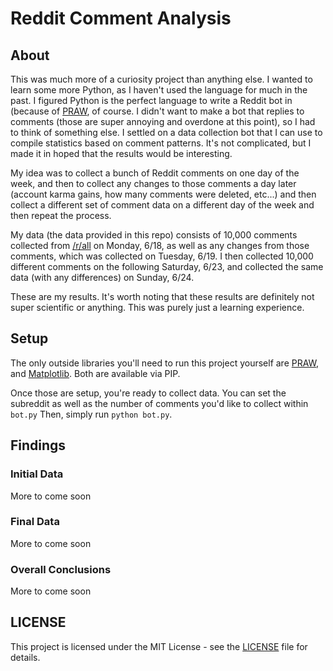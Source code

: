 # Reddit Comment Analysis

## About
This was much more of a curiosity project than anything else. I wanted to learn some more Python, as I haven't used the language for much in the past. I figured Python is the perfect language to write a Reddit bot in (because of [PRAW](https://praw.readthedocs.io/en/latest/), of course. I didn't want to make a bot that replies to comments (those are super annoying and overdone at this point), so I had to think of something else. I settled on a data collection bot that I can use to compile statistics based on comment patterns. It's not complicated, but I made it in hoped that the results would be interesting.

My idea was to collect a bunch of Reddit comments on one day of the week, and then to collect any changes to those comments a day later (account karma gains, how many comments were deleted, etc...) and then collect a different set of comment data on a different day of the week and then repeat the process.

My data (the data provided in this repo) consists of 10,000 comments collected from [/r/all](https://www.reddit.com/r/all/) on Monday, 6/18, as well as any changes from those comments, which was collected on Tuesday, 6/19. I then collected 10,000 different comments on the following Saturday, 6/23, and collected the same data (with any differences) on Sunday, 6/24.

These are my results. It's worth noting that these results are definitely not super scientific or anything. This was purely just a learning experience.

## Setup
The only outside libraries you'll need to run this project yourself are [PRAW](https://praw.readthedocs.io/en/latest/), and [Matplotlib](https://matplotlib.org/). Both are available via PIP.

Once those are setup, you're ready to collect data. You can set the subreddit as well as the number of comments you'd like to collect within `bot.py` Then, simply run `python bot.py`.

## Findings

### Initial Data
More to come soon

### Final Data
More to come soon

### Overall Conclusions
More to come soon

## LICENSE
This project is licensed under the MIT License - see the [LICENSE](LICENSE) file for details.
